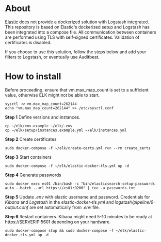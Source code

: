 # About

[Elastic](https://www.elastic.co/guide/en/elastic-stack-get-started/current/get-started-docker.html) does not provide a dockerized solution with Logstash integrated. This repository is based on Elastic's dockerized setup and Logstash has been integrated into a compose file. All communication between containers are performed using TLS with self-signed certificates. Validation of certificates is disabled.

If you choose to use this solution, follow the steps below and add your filters to Logstash, or eventually use Auditbeat.

# How to install
Before proceeding, ensure that vm.max\_map\_count is set to a sufficient value, otherwise ELK might not be able to start.

```
sysctl -w vm.max_map_count=262144
echo "vm.max_map_count=262144" >> /etc/sysctl.conf
```

**Step 1** Define versions and instances. 

```
cp ~/elk/env.example ~/elk/.env
cp ~/elk/setup/instances.example.yml ~/elk/instances.yml
```

**Step 2** Create certificates

```
sudo docker-compose -f ~/elk/create-certs.yml run --rm create_certs
```

**Step 3** Start containers

```
sudo docker-compose -f ~/elk/elastic-docker-tls.yml up -d
```

**Step 4** Generate passwords

```
sudo docker exec es01 /bin/bash -c "bin/elasticsearch-setup-passwords auto --batch --url https://es01:9200" | tee -a passwords.txt
```

**Step 5** Update *.env* with elastic username and password. Credentials for *Kibana* and *Logstash* in the *elastic-docker-tls.yml* and *logstash/pipeline/9-output.conf* are set automatically from *.env* file.

**Step 6** Restart containers. Kibana might need 5-10 minutes to be ready at https://SERVERIP:5601 depending on your hardware.

```
sudo docker-compose stop && sudo docker-compose -f ~/elk/elastic-docker-tls.yml up -d
```
